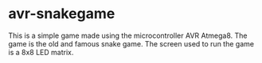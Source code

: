 avr-snakegame
=============

This is a simple game made using the microcontroller AVR Atmega8. The game is the old and famous snake game. The screen used to run the game is a 8x8 LED matrix.